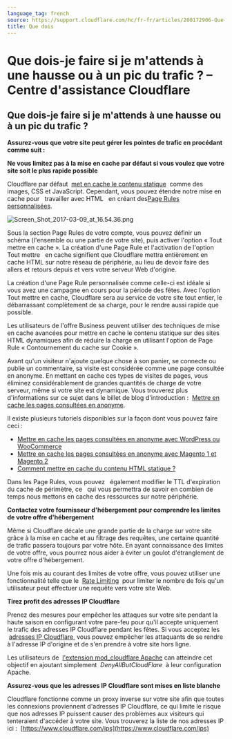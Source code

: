 ```yaml
---
language_tag: french
source: https://support.cloudflare.com/hc/fr-fr/articles/200172906-Que-dois-je-faire-si-je-m-attends-%C3%A0-une-hausse-ou-%C3%A0-un-pic-du-trafic-
title: Que dois
---
```


# Que dois-je faire si je m'attends à une hausse ou à un pic du trafic ? – Centre d'assistance Cloudflare

## Que dois-je faire si je m'attends à une hausse ou à un pic du trafic ?

**Assurez-vous que votre site peut gérer les pointes de trafic en procédant comme suit :**

**Ne vous limitez pas à la mise en cache par défaut si vous voulez que votre site soit le plus rapide possible**

Cloudflare par défaut  [met en cache le contenu statique](https://support.cloudflare.com/hc/en-us/articles/200172516-Which-file-extensions-does-CloudFlare-cache-for-static-content-)  comme des images, CSS et JavaScript. Cependant, vous pouvez étendre notre mise en cache pour   travailler avec HTML   en créant des[Page Rules personnalisées](http://blog.cloudflare.com/introducing-pagerules-fine-grained-feature-co/).

![Screen_Shot_2017-03-09_at_16.54.36.png](/support/static/Screen_Shot_2017-03-09_at_16.54.36.png)

Sous la section Page Rules de votre compte, vous pouvez définir un schéma (l'ensemble ou une partie de votre site), puis activer l'option « Tout mettre en cache ». La création d'une Page Rule et l'activation de l'option Tout mettre   en cache signifient que Cloudflare mettra entièrement en cache HTML sur notre réseau de périphérie, au lieu de devoir faire des allers et retours depuis et vers votre serveur Web d'origine.

La création d'une Page Rule personnalisée comme celle-ci est idéale si vous avez une campagne en cours pour la période des fêtes. Avec l'option Tout mettre en cache, Cloudflare sera au service de votre site tout entier, le débarrassant complètement de sa charge, pour le rendre aussi rapide que possible.

Les utilisateurs de l'offre Business peuvent utiliser des techniques de mise en cache avancées pour mettre en cache le contenu statique sur des sites HTML dynamiques afin de réduire la charge en utilisant l'option de Page Rule « Contournement du cache sur Cookie ».

Avant qu'un visiteur n'ajoute quelque chose à son panier, se connecte ou publie un commentaire, sa visite est considérée comme une page consultée en anonyme. En mettant en cache ces types de visites de pages, vous éliminez considérablement de grandes quantités de charge de votre serveur, même si votre site est dynamique. Vous trouverez plus d'informations sur ce sujet dans le billet de blog d'introduction :  [Mettre en cache les pages consultées en anonyme](https://blog.cloudflare.com/caching-anonymous-page-views/).  

Il existe plusieurs tutoriels disponibles sur la façon dont vous pouvez faire ceci :

-   [Mettre en cache les pages consultées en anonyme avec WordPress ou WooCommerce](https://support.cloudflare.com/hc/en-us/articles/236166048)
-   [Mettre en cache les pages consultées en anonyme avec Magento 1 et Magento 2](https://support.cloudflare.com/hc/en-us/articles/236168808)
-   [Comment mettre en cache du contenu HTML statique ?](https://support.cloudflare.com/hc/en-us/articles/200172256-How-do-I-cache-static-HTML-)

Dans les Page Rules, vous pouvez   également modifier le TTL d'expiration du cache de périmètre, ce   qui vous permettra de savoir en combien de temps nous mettons en cache des ressources sur notre périphérie.

****Contactez votre fournisseur d'hébergement pour comprendre les limites de votre offre d'hébergement****

Même si Cloudflare décale une grande partie de la charge sur votre site grâce à la mise en cache et au filtrage des requêtes, une certaine quantité de trafic passera toujours par votre hôte. En ayant connaissance des limites de votre offre, vous pourrez nous aider à éviter un goulot d'étranglement de votre offre d'hébergement.

Une fois mis au courant des limites de votre offre, vous pouvez utiliser une fonctionnalité telle que le  [Rate Limiting](https://www.cloudflare.com/rate-limiting/)  pour limiter le nombre de fois qu'un utilisateur peut effectuer une requête vers votre site Web.

**Tirez profit des adresses IP Cloudflare**

Prenez des mesures pour empêcher les attaques sur votre site pendant la haute saison en configurant votre pare-feu pour qu'il accepte uniquement le trafic des adresses IP Cloudflare pendant les fêtes. Si vous acceptez les  [adresses IP Cloudflare](https://www.cloudflare.com/ips), vous pouvez empêcher les attaquants de se rendre à l'adresse IP d'origine et de s'en prendre à votre site hors ligne.

Les utilisateurs de  [l'extension mod\_cloudflare Apache](https://www.cloudflare.com/technical-resources/#mod_cloudflare) can atteindre cet objectif en ajoutant simplement  _DenyAllButCloudFlare_  à leur configuration Apache.

**Assurez-vous que les adresses IP Cloudflare sont mises en liste blanche**

Cloudflare fonctionne comme un proxy inverse sur votre site afin que toutes les connexions proviennent d'adresses IP Cloudflare, ce qui limite le risque que nos adresses IP puissent causer des problèmes aux visiteurs qui tenteraient d'accéder à votre site. Vous trouverez la liste de nos adresses IP ici :  [https://www.cloudflare.com/ips](https://www.cloudflare.com/ips)
